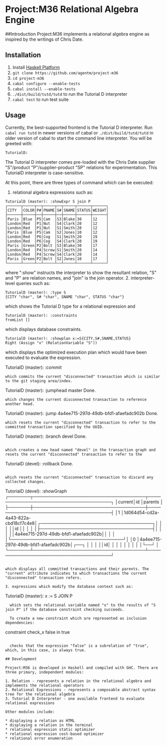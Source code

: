 # Project:M36 Relational Algebra Engine

##Introduction
Project:M36 implements a relational algebra engine as inspired by the writings of Chris Date.

## Installation

1. Install [Haskell Platform](https://www.haskell.org/platform/)
1. ```git clone https://github.com/agentm/project-m36```
2. ```cd project-m36```
3. ```cabal configure --enable-tests```
4. ```cabal install --enable-tests```
5. ```./dist/build/tutd/tutd``` to run the Tutorial D interpreter
6. ```cabal test``` to run test suite

## Usage

Currently, the best-supported frontend is the Tutorial D interpreter. Run `cabal run tutd` in newer versions of cabal or `./dist/build/tutd/tutd` in older version of cabal to start the command line interpreter. You will be greeted with:

`TutorialD:`

The Tutorial D interpreter comes pre-loaded with the Chris Date supplier "S"/product "P"/supplier-product "SP" relations for experimentation. This TutorialD interpreter is case-sensitive. 

At this point, there are three types of command which can be executed:

1. relational algebra expressions such as: 

  ```
TutorialD (master): :showExpr S join P
┌──────┬─────┬──┬─────┬──┬─────┬──────┬──────┐
│CITY  │COLOR│P#│PNAME│S#│SNAME│STATUS│WEIGHT│
├──────┼─────┼──┼─────┼──┼─────┼──────┼──────┤
│Paris │Blue │P5│Cam  │S3│Blake│30    │12    │
│London│Red  │P1│Nut  │S4│Clark│20    │12    │
│London│Red  │P1│Nut  │S1│Smith│20    │12    │
│Paris │Blue │P5│Cam  │S2│Jones│10    │12    │
│London│Red  │P6│Cog  │S1│Smith│20    │19    │
│London│Red  │P6│Cog  │S4│Clark│20    │19    │
│Paris │Green│P2│Bolt │S3│Blake│30    │17    │
│London│Red  │P4│Screw│S1│Smith│20    │14    │
│London│Red  │P4│Screw│S4│Clark│20    │14    │
│Paris │Green│P2│Bolt │S2│Jones│10    │17    │
└──────┴─────┴──┴─────┴──┴─────┴──────┴──────┘
```

  where ":show" instructs the interpreter to show the resultant relation, "S" and "P" are relation names, and "join" is the join operator.
2. interpreter-level queries such as:

  ```
TutorialD (master): :type S
{CITY "char", S# "char", SNAME "char", STATUS "char"}
```

  which shows the Tutorial D type for a relational expression and 

  ```
TutorialD (master): :constraints
fromList []
```
which displays database constraints.

  ```
TutorialD (master): :showplan x:=S{CITY,S#,SNAME,STATUS}
Right (Assign "x" (RelationVariable "S"))
```
which displays the optimized execution plan which would have been executed to evaluate the expression.

TutorialD (master): :commit
```
which commits the current "disconnected" transaction which is similar to the git staging area/index.

  ```
TutorialD (master): :jumphead master
Done.
```
which changes the current disconnected transaction to reference another head.

  ```
TutorialD (master): :jump 4a4ee715-297d-49db-bfd1-afaefadc902b
Done.
```
which resets the current "disconnected" transaction to refer to the committed transaction specified by the UUID.

  ```
TutorialD (master): :branch devel
Done.
```

which creates a new head named "devel" in the transaction graph and resets the current "disconnected" transaction to refer to the 

  ```
TutorialD (devel): :rollback
Done.
```

which resets the current "disconnected" transaction to discard any collected changes.

  ```
TutorialD (devel): :showGraph
┌───────┬────────────────────────────────────┬──────────────────────────────────────┐
│current│id                                  │parents                               │
├───────┼────────────────────────────────────┼──────────────────────────────────────┤
│1      │1d064d54-cd2a-4a43-822a-cbd18cf7c4e8│┌────────────────────────────────────┐│
│       │                                    ││id                                  ││
│       │                                    │├────────────────────────────────────┤│
│       │                                    ││4a4ee715-297d-49db-bfd1-afaefadc902b││
│       │                                    │└────────────────────────────────────┘│
│0      │4a4ee715-297d-49db-bfd1-afaefadc902b│┌──┐                                  │
│       │                                    ││id│                                  │
│       │                                    │                                      │
│       │                                    │└──┘                                  │
└───────┴────────────────────────────────────┴──────────────────────────────────────┘
```

which displays all committed transactions and their parents. The "current" attribute indicates to which transactions the current "disconnected" transaction refers.

3. expressions which modify the database context such as:

  ```
TutorialD (master): x := S JOIN P
```
  which sets the relational variable named "x" to the results of "S join P" if the database constraint checking succeeds.

  To create a new constraint which are represented as inclusion dependencies:

  ```
constraint check_x false in true
```

  checks that the expression "false" is a subrelation of "true", which, in this case, is always true.
  
## Development

Project:M36 is developed in Haskell and compiled with GHC. There are three primary, independent modules:

1. Relation - represents a relation in the relational algebra and implements the relational operators
2. Relational Expressions - represents a composable abstract syntax tree for the relational algebra
3. Tutorial D Interpreter - one available frontend to evaluate relational expressions

Other modules include:

* displaying a relation as HTML
* displaying a relation in the terminal
* relational expression static optimizer
* relational expression cost-based optimizer
* relational error enumeration